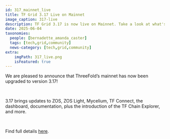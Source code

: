 ```yaml
---
id: 317_mainnet_live
title: TF Grid 3.17 Live on Mainnet
image_caption: 317-live
description: TF Grid 3.17 is now live on Mainnet. Take a look at what's inside of this release.
date: 2025-06-04
taxonomies:
  people: [bernadette_amanda_caster]
  tags: [tech,grid,community]
  news-category: [tech,grid,community]
extra:
    imgPath: 317_live.png
    isFeatured: true
---
```


We are pleased to announce that ThreeFold’s mainnet has now been upgraded to version 3.17! 

<br/>

3.17 brings updates to ZOS, ZOS Light, Mycelium, TF Connect, the dashboard, documentation, plus the introduction of the TF Chain Explorer, and more.

<br/>

Find full details [here](https://forum.threefold.io/t/tf-grid-mainnet-release-3-17/4597).
